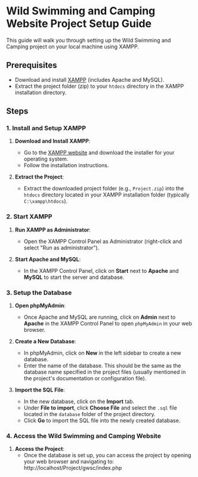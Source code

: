 # Wild Swimming and Camping Website Project Setup Guide

This guide will walk you through setting up the Wild Swimming and Camping project on your local machine using XAMPP.

## Prerequisites

- Download and install [XAMPP](https://www.apachefriends.org/index.html) (includes Apache and MySQL).
- Extract the project folder (zip) to your `htdocs` directory in the XAMPP installation directory.

## Steps

### 1. Install and Setup XAMPP

1. **Download and Install XAMPP**:
   - Go to the [XAMPP website](https://www.apachefriends.org/index.html) and download the installer for your operating system.
   - Follow the installation instructions.

2. **Extract the Project**:
   - Extract the downloaded project folder (e.g., `Project.zip`) into the `htdocs` directory located in your XAMPP installation folder (typically `C:\xampp\htdocs`).

### 2. Start XAMPP

1. **Run XAMPP as Administrator**:
   - Open the XAMPP Control Panel as Administrator (right-click and select "Run as administrator").

2. **Start Apache and MySQL**:
   - In the XAMPP Control Panel, click on **Start** next to **Apache** and **MySQL** to start the server and database.

### 3. Setup the Database

1. **Open phpMyAdmin**:
   - Once Apache and MySQL are running, click on **Admin** next to **Apache** in the XAMPP Control Panel to open `phpMyAdmin` in your web browser.

2. **Create a New Database**:
   - In phpMyAdmin, click on **New** in the left sidebar to create a new database.
   - Enter the name of the database. This should be the same as the database name specified in the project files (usually mentioned in the project's documentation or configuration file).

3. **Import the SQL File**:
   - In the new database, click on the **Import** tab.
   - Under **File to import**, click **Choose File** and select the `.sql` file located in the `database` folder of the project directory.
   - Click **Go** to import the SQL file into the newly created database.

### 4. Access the Wild Swimming and Camping Website

1. **Access the Project**:
   - Once the database is set up, you can access the project by opening your web browser and navigating to: http://localhost/Project/gwsc/index.php